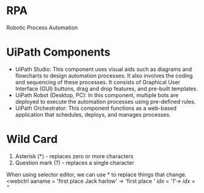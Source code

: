 # RPA
Robotic Process Automation

# UiPath Components
- UiPath Studio: This component uses visual aids such as diagrams and flowcharts to design automation processes.
It also involves the coding and sequencing of these processes. It consists of Graphical User Interface (GUI) buttons, drag and drop features,
and pre-built templates.
- UiPath Robot (Desktop, PC): In this component, multiple bots are deployed to execute the automation processes using pre-defined rules.
- UiPath Orchestrator: This component functions as a web-based application that schedules, deploys, and manages processes.

# Wild Card
1. Asterisk (*) - replaces zero or more characters
2. Question mark (?) - replaces a single character

When using selector editor, we can use * to replace things that change. 
<webctrl aaname = 'first place Jack harlow' -> 'first place *' 
idx = '1'-> idx = '*'

